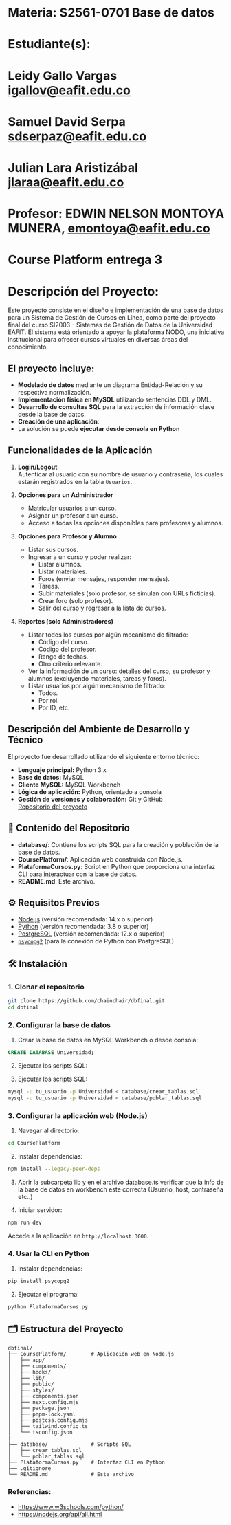 # Materia: S2561-0701 Base de datos
#
# Estudiante(s): 
# Leidy Gallo Vargas igallov@eafit.edu.co
# Samuel David Serpa sdserpaz@eafit.edu.co
# Julian Lara Aristizábal jlaraa@eafit.edu.co
#
# Profesor: EDWIN NELSON MONTOYA MUNERA, emontoya@eafit.edu.co
#
# Course Platform entrega 3

# Descripción del Proyecto:
Este proyecto consiste en el diseño e implementación de una base de datos para un Sistema de Gestión de Cursos en Línea, como parte del proyecto final del curso SI2003 - Sistemas de Gestión de Datos de la Universidad EAFIT. El sistema está orientado a apoyar la plataforma NODO, una iniciativa institucional para ofrecer cursos virtuales en diversas áreas del conocimiento.

## El proyecto incluye:

- **Modelado de datos** mediante un diagrama Entidad-Relación y su respectiva normalización.
- **Implementación física en MySQL** utilizando sentencias DDL y DML.
- **Desarrollo de consultas SQL** para la extracción de información clave desde la base de datos.
- **Creación de una aplicación**:
- La solución se puede **ejecutar desde consola en Python**

## Funcionalidades de la Aplicación
1. **Login/Logout**  
   Autenticar al usuario con su nombre de usuario y contraseña, los cuales estarán registrados en la tabla `Usuarios`.

2. **Opciones para un Administrador**  
   - Matricular usuarios a un curso.  
   - Asignar un profesor a un curso.  
   - Acceso a todas las opciones disponibles para profesores y alumnos.

3. **Opciones para Profesor y Alumno**  
   - Listar sus cursos.  
   - Ingresar a un curso y poder realizar:
     - Listar alumnos.  
     - Listar materiales.  
     - Foros (enviar mensajes, responder mensajes).  
     - Tareas.  
     - Subir materiales (solo profesor, se simulan con URLs ficticias).  
     - Crear foro (solo profesor).  
     - Salir del curso y regresar a la lista de cursos.

4. **Reportes (solo Administradores)**  
   - Listar todos los cursos por algún mecanismo de filtrado:
     - Código del curso.
     - Código del profesor.
     - Rango de fechas.
     - Otro criterio relevante.
   - Ver la información de un curso: detalles del curso, su profesor y alumnos (excluyendo materiales, tareas y foros).
   - Listar usuarios por algún mecanismo de filtrado:
     - Todos.
     - Por rol.
     - Por ID, etc.

## Descripción del Ambiente de Desarrollo y Técnico

El proyecto fue desarrollado utilizando el siguiente entorno técnico:
- **Lenguaje principal:** Python 3.x
- **Base de datos:** MySQL
- **Cliente MySQL:** MySQL Workbench
- **Lógica de aplicación:** Python, orientado a consola
- **Gestión de versiones y colaboración:** Git y GitHub  
  [Repositorio del proyecto](https://github.com/chainchair/dbfinal)
## 📁 Contenido del Repositorio

- **database/**: Contiene los scripts SQL para la creación y población de la base de datos.
- **CoursePlatform/**: Aplicación web construida con Node.js.
- **PlataformaCursos.py**: Script en Python que proporciona una interfaz CLI para interactuar con la base de datos.
- **README.md**: Este archivo.

## ⚙️ Requisitos Previos

- [Node.js](https://nodejs.org/) (versión recomendada: 14.x o superior)
- [Python](https://www.python.org/) (versión recomendada: 3.8 o superior)
- [PostgreSQL](https://www.postgresql.org/) (versión recomendada: 12.x o superior)
- [`psycopg2`](https://pypi.org/project/psycopg2/) (para la conexión de Python con PostgreSQL)

## 🛠️ Instalación

### 1. Clonar el repositorio

```bash
git clone https://github.com/chainchair/dbfinal.git
cd dbfinal
```

### 2. Configurar la base de datos

1. Crear la base de datos en MySQL Workbench o desde consola:

```sql
CREATE DATABASE Universidad;
```

2. Ejecutar los scripts SQL:

2. Ejecutar los scripts SQL:

```bash
mysql -u tu_usuario -p Universidad < database/crear_tablas.sql
mysql -u tu_usuario -p Universidad < database/poblar_tablas.sql
```

### 3. Configurar la aplicación web (Node.js)

1. Navegar al directorio:

```bash
cd CoursePlatform
```

2. Instalar dependencias:

```bash
npm install --legacy-peer-deps
```

3. Abrir la subcarpeta lib y en el archivo database.ts verificar que la info de la base de datos en workbench este correcta (Usuario, host, contraseña etc..)

4. Iniciar servidor:

```bash
npm run dev
```

Accede a la aplicación en `http://localhost:3000`.

### 4. Usar la CLI en Python

1. Instalar dependencias:

```bash
pip install psycopg2
```

2. Ejecutar el programa:

```bash
python PlataformaCursos.py
```

## 🗂️ Estructura del Proyecto

```
dbfinal/
├── CoursePlatform/        # Aplicación web en Node.js
│   ├── app/
│   ├── components/
│   ├── hooks/
│   ├── lib/
│   ├── public/
│   ├── styles/
│   ├── components.json
│   ├── next.config.mjs
│   ├── package.json
│   ├── pnpm-lock.yaml
│   ├── postcss.config.mjs
│   ├── tailwind.config.ts
│   └── tsconfig.json
|
├── database/              # Scripts SQL
│   ├── crear_tablas.sql
│   └── poblar_tablas.sql
├── PlataformaCursos.py    # Interfaz CLI en Python
├── .gitignore
└── README.md              # Este archivo
```


### Referencias:
- https://www.w3schools.com/python/
- https://nodejs.org/api/all.html
